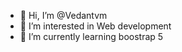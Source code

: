 - 👋 Hi, I’m @Vedantvm
- 👀 I’m interested in Web development
- 🌱 I’m currently learning boostrap 5

<!---
Vedantvm/Vedantvm is a ✨ special ✨ repository because its `README.md` (this file) appears on your GitHub profile.
You can click the Preview link to take a look at your changes.
--->
